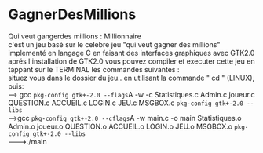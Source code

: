 # GagnerDesMillions
Qui veut gangerdes millions : Millionnaire \
c'est un jeu basé sur le celebre jeu "qui veut gagner des millions" implementé en langage C en faisant des interfaces
graphiques avec GTK2.0\
aprés l'installation de GTK2.0 vous pouvez compiler et executer cette jeu en tappant 
sur le TERMINAL les commandes suivantes : \
situez vous dans le dossier du jeu.. en utilisant la commande " cd " (LINUX), puis:
\
--> gcc `pkg-config gtk+-2.0 --flags`A -w  -c Statistiques.c Admin.c joueur.c QUESTION.c  ACCUEIL.c LOGIN.c JEU.c  MSGBOX.c  `pkg-config gtk+-2.0 --libs`\
-->gcc `pkg-config gtk+-2.0 --cflags`A -w main.c  -o main Statistiques.o Admin.o joueur.o QUESTION.o  ACCUEIL.o LOGIN.o JEU.o MSGBOX.o  `pkg-config gtk+-2.0 --libs`\
--->./main
